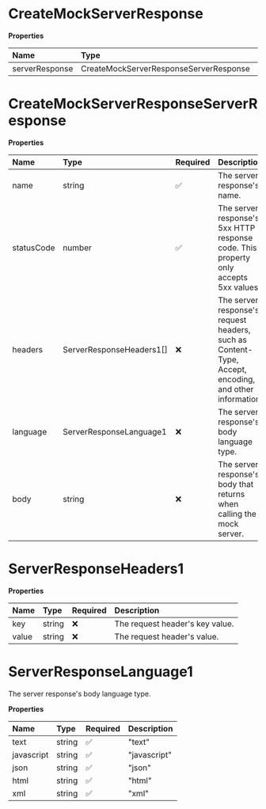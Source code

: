 # CreateMockServerResponse

**Properties**

| Name           | Type                                   | Required | Description |
| :------------- | :------------------------------------- | :------- | :---------- |
| serverResponse | CreateMockServerResponseServerResponse | ❌       |             |

# CreateMockServerResponseServerResponse

**Properties**

| Name       | Type                     | Required | Description                                                                                           |
| :--------- | :----------------------- | :------- | :---------------------------------------------------------------------------------------------------- |
| name       | string                   | ✅       | The server response's name.                                                                           |
| statusCode | number                   | ✅       | The server response's 5xx HTTP response code. This property only accepts 5xx values.                  |
| headers    | ServerResponseHeaders1[] | ❌       | The server response's request headers, such as Content-Type, Accept, encoding, and other information. |
| language   | ServerResponseLanguage1  | ❌       | The server response's body language type.                                                             |
| body       | string                   | ❌       | The server response's body that returns when calling the mock server.                                 |

# ServerResponseHeaders1

**Properties**

| Name  | Type   | Required | Description                     |
| :---- | :----- | :------- | :------------------------------ |
| key   | string | ❌       | The request header's key value. |
| value | string | ❌       | The request header's value.     |

# ServerResponseLanguage1

The server response's body language type.

**Properties**

| Name       | Type   | Required | Description  |
| :--------- | :----- | :------- | :----------- |
| text       | string | ✅       | "text"       |
| javascript | string | ✅       | "javascript" |
| json       | string | ✅       | "json"       |
| html       | string | ✅       | "html"       |
| xml        | string | ✅       | "xml"        |

<!-- This file was generated by liblab | https://liblab.com/ -->
